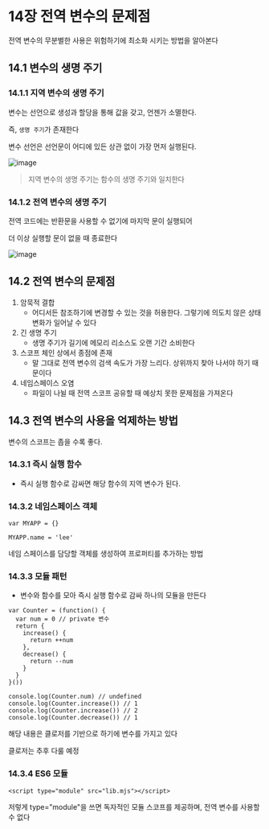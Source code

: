 # 14장 전역 변수의 문제점

전역 변수의 무분별한 사용은 위험하기에 최소화 시키는 방법을 알아본다

## 14.1 변수의 생명 주기

### 14.1.1 지역 변수의 생명 주기

변수는 선언으로 생성과 할당을 통해 값을 갖고, 언젠가 소멸한다.

즉, `생명 주기`가 존재한다

변수 선언은 선언문이 어디에 있든 상관 없이 가장 먼저 실행된다.

![image](https://github.com/user-attachments/assets/817540d8-976f-4c91-8121-7e1236e06fba)


> 지역 변수의 생명 주기는 함수의 생명 주기와 일치한다

### 14.1.2 전역 변수의 생명 주기

전역 코드에는 반환문을 사용할 수 없기에 마지막 문이 실행되어

더 이상 실행할 문이 없을 때 종료한다

![image](https://github.com/user-attachments/assets/5cf5dfb7-368a-45f2-9454-5170985e9737)


## 14.2 전역 변수의 문제점

1. 암묵적 결합
   - 어디서든 참조하기에 변경할 수 있는 것을 허용한다. 그렇기에 의도치 않은 상태 변화가 일어날 수 있다
2. 긴 생명 주기
   - 생명 주기가 길기에 메모리 리소스도 오랜 기간 소비한다
3. 스코프 체인 상에서 종점에 존재
   - 말 그대로 전역 변수의 검색 속도가 가장 느리다. 상위까지 찾아 나서야 하기 때문이다
4. 네임스페이스 오염
   - 파일이 나뉠 때 전역 스코프 공유할 때 예상치 못한 문제점을 가져온다

## 14.3 전역 변수의 사용을 억제하는 방법

변수의 스코프는 좁을 수록 좋다.

### 14.3.1 즉시 실행 함수

- 즉시 실행 함수로 감싸면 해당 함수의 지역 변수가 된다.

### 14.3.2 네임스페이스 객체

```
var MYAPP = {}

MYAPP.name = 'lee'
```

네임 스페이스를 담당할 객체를 생성하여 프로퍼티를 추가하는 방법

### 14.3.3 모듈 패턴

- 변수와 함수를 모아 즉시 실행 함수로 감싸 하나의 모듈을 만든다

```
var Counter = (function() {
  var num = 0 // private 변수
  return {
    increase() {
      return ++num
    },
    decrease() {
      return --num
    }
  }
}())

console.log(Counter.num) // undefined
console.log(Counter.increase()) // 1
console.log(Counter.increase()) // 2
console.log(Counter.decrease()) // 1
```

해당 내용은 클로저를 기반으로 하기에 변수를 가지고 있다

클로저는 추후 다룰 예정

### 14.3.4 ES6 모듈

```
<script type="module" src="lib.mjs"></script>
```

저렇게 type="module"을 쓰면 독자적인 모듈 스코프를 제공하며, 전역 변수를 사용할 수 없다
